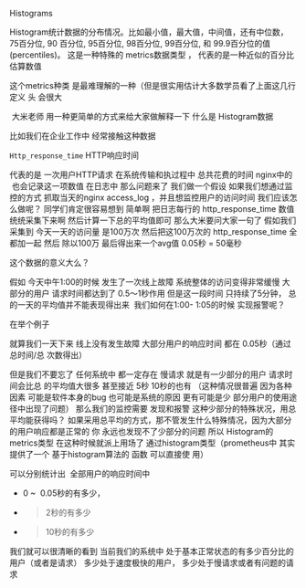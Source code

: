 Histograms

Histogram统计数据的分布情况。比如最小值，最大值，中间值，还有中位数，75百分位, 90
百分位, 95百分位, 98百分位, 99百分位, 和 99.9百分位的值(percentiles)。
这是一种特殊的 metrics数据类型 ， 代表的是一种近似的百分比估算数值 

这个metrics种类 是最难理解的一种（但是很实用估计大多数学员看了上面这几行定义 头
会很大

 大米老师 用一种更简单的方式来给大家做解释一下 什么是 Histogram数据

比如我们在企业⼯作中 经常接触这种数据

`Http_response_time` HTTP响应时间

代表的是 一次用户HTTP请求 在系统传输和执过程中 总共花费的时间
nginx中的  也会记录这一项数值 在日志中
那么问题来了
我们做一个假设
如果我们想通过监控的方式 抓取当天的nginx access_log ，并且想监控用户的访问时间
我们应该怎么做呢？
同学们肯定很容易想到
简单啊 把日志每⾏的 http_response_time 数值统统采集下来啊 然后计算一下总的平均值即可
那么大米要问大家一句了 假如我们采集到 今天一天的访问量 是100万次
然后把这100万次的 http_response_time 全都加一起 然后 除以100万 最后得出来一个avg值
0.05秒 = 50毫秒

这个数据的意义大么？

假如 今天中午1:00的时候 发生了一次线上故障 系统整体的访问变得非常缓慢 大部分的用户
请求时间都达到了 0.5～1秒作用
但是这一段时间 只持续了5分钟， 总的一天的平均值并不能表现得出来  我们如何在1:00-
1:05的时候 实现报警呢？

在举个例子

就算我们一天下来 线上没有发生故障 大部分用户的响应时间 都在 0.05秒（通过 总时间/总
次数得出）

但是我们不要忘了 任何系统中 都一定存在 慢请求 就是有一少部分的用户 请求时间会比总
的平均值大很多 甚至接近 5秒 10秒的也有
（这种情况很普遍 因为各种因素 可能是软件本⾝的bug 也可能是系统的原因 更有可能是少
部分用户的使用途径中出现了问题）
那么我们的监控需要 发现和报警 这种少部分的特殊状况，用总平均能获得吗？
如果采用总平均的方式，那不管发生什么特殊情况，因为大部分的用户响应都是正常的 你
永远也发现不了少部分的问题
所以 Histogram的metrics类型 在这种时候就派上用场了
通过histogram类型（prometheus中 其实提供了一个 基于histogram算法的 函数 可以直接使
用）

可以分别统计出  全部用户的响应时间中

- 0 ~  0.05秒的有多少，
- > 2秒的有多少
- >10秒的有多少

我们就可以很清晰的看到 当前我们的系统中 处于基本正常状态的有多少百分比的用户（或者是请求）
多少处于速度极快的用户， 多少处于慢请求或者有问题的请求